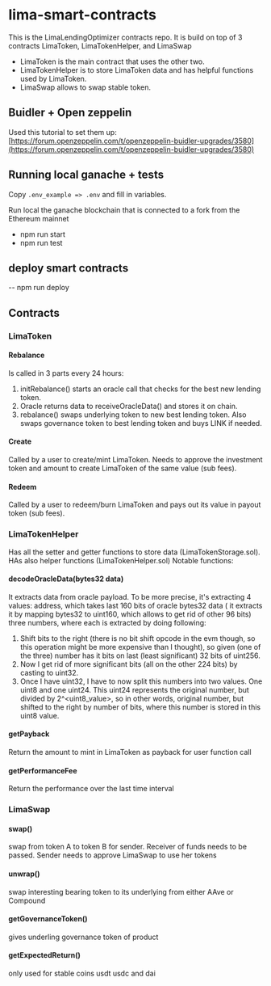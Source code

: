 # lima-smart-contracts

This is the LimaLendingOptimizer contracts repo.
It is build on top of 3 contracts LimaToken, LimaTokenHelper, and LimaSwap
 - LimaToken is the main contract that uses the other two.
 - LimaTokenHelper is to store LimaToken data and has helpful functions used by LimaToken.
 - LimaSwap allows to swap stable token.

## Buidler + Open zeppelin

Used this tutorial to set them up:
[https://forum.openzeppelin.com/t/openzeppelin-buidler-upgrades/3580](https://forum.openzeppelin.com/t/openzeppelin-buidler-upgrades/3580)

## Running local ganache + tests
Copy `.env_example => .env` and fill in variables.

Run local the ganache blockchain that is connected to a fork from the Ethereum mainnet

- npm run start
- npm run test

## deploy smart contracts

-- npm run deploy

## Contracts
### LimaToken
#### Rebalance
Is called in 3 parts every 24 hours:
1. initRebalance() starts an oracle call that checks for the best new lending token.
2. Oracle returns data to receiveOracleData() and stores it on chain.
3. rebalance() swaps underlying token to new  best lending token. Also swaps governance token to best lending token and buys LINK if needed. 

#### Create
Called by a user to create/mint LimaToken. Needs to approve the investment token and amount to create LimaToken of the same value (sub fees).
#### Redeem
Called by a user to redeem/burn LimaToken and pays out its value in payout token (sub fees).

### LimaTokenHelper
Has all the setter and getter functions to store data (LimaTokenStorage.sol). HAs also helper functions (LimaTokenHelper.sol)
Notable functions:
#### decodeOracleData(bytes32 data)
It extracts data from oracle payload.
To be more precise, it's extracting 4 values:
address, which takes last 160 bits of oracle bytes32 data ( it extracts it by mapping bytes32 to uint160, which allows to get rid of other 96 bits)
three numbers, where each is extracted by doing following:
1. Shift bits to the right (there is no bit shift opcode in the evm though, so this operation might be more expensive than I thought), so given (one of the three) number has it bits on last (least significant) 32 bits of uint256.
2. Now I get rid of more significant bits (all on the other 224 bits) by casting to uint32.
3. Once I have uint32, I have to now split this numbers into two values. One uint8 and one uint24. This uint24 represents the original number, but divided by 2^<uint8_value>, so in other words, original number, but shifted to the right by number of bits, where this number is stored in this uint8 value.
#### getPayback
Return the amount to mint in LimaToken as payback for user function call
#### getPerformanceFee
Return the performance over the last time interval


### LimaSwap
#### swap()
swap from token A to token B for sender. Receiver of funds needs to be passed. Sender needs to approve LimaSwap to use her tokens
#### unwrap()
swap interesting bearing token to its underlying from either AAve or Compound
#### getGovernanceToken()
gives underling governance token of product
#### getExpectedReturn()
only used for stable coins usdt usdc and dai



